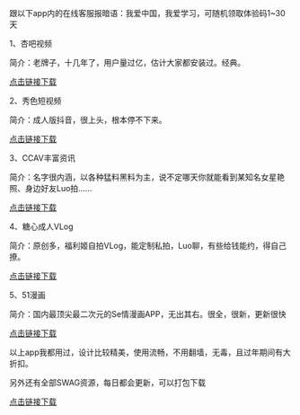 跟以下app内的在线客服报暗语：我爱中国，我爱学习，可随机领取体验码1~30天

1、杏吧视频

简介：老牌子，十几年了，用户量过亿，估计大家都安装过。经典。

[点击链接下载](https://xingba28.com/?_c=ltxb002)

2、秀色短视频

简介：成人版抖音，很上头，根本停不下来。

[点击链接下载](https://xiuse019.com/?_c=ltxs002)

3、CCAV丰富资讯

简介：名字很内涵，以各种猛料黑料为主，说不定哪天你就能看到某知名女星艳照、身边好友Luo拍……

[点击链接下载](https://ccav689.com/?channel=ltccav002)

4、糖心成人VLog

简介：原创多，福利姬自拍VLog，能定制私拍，Luo聊，有些给钱能约，得自己撩。

[点击链接下载](https://tx5210.com/?_c=lttx002)

5、51漫画

简介：国内最顶尖最二次元的Se情漫画APP，无出其右。很全，很新，更新很快

[点击链接下载](https://51mh010.com/?_c=ltmh002)

以上app我都用过，设计比较精美，使用流畅，不用翻墙，无毒，且过年期间有大折扣。

另外还有全部SWAG资源，每日都会更新，可以打包下载

[点击链接下载](https://asdjkl7777.site/?r=888)
